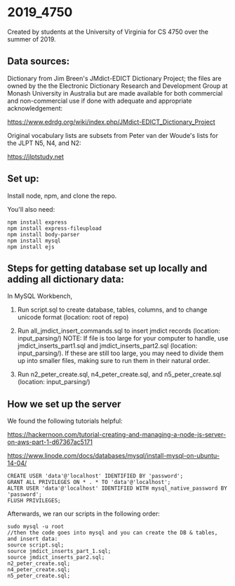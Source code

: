 # 2019_4750
Created by students at the University of Virginia for CS 4750 over the summer of 2019.

## Data sources:

Dictionary from Jim Breen's JMdict-EDICT Dictionary Project; the files are owned by the the Electronic Dictionary Research and Development Group at Monash University in Australia but are made available for both commercial and non-commercial use if done with adequate and appropriate acknowledgement:

https://www.edrdg.org/wiki/index.php/JMdict-EDICT_Dictionary_Project

Original vocabulary lists are subsets from Peter van der Woude's lists for the JLPT N5, N4, and N2:

https://jlptstudy.net

## Set up:

Install node, npm, and clone the repo.

You'll also need:
```
npm install express
npm install express-fileupload
npm install body-parser
npm install mysql
npm install ejs
```

## Steps for getting database set up locally and adding all dictionary data:

In MySQL Workbench, 

1) Run script.sql to create database, tables, columns, and to change unicode format
	(location: root of repo)

2) Run all_jmdict_insert_commands.sql to insert jmdict records
	(location: input_parsing/)
	NOTE: If file is too large for your computer to handle, use jmdict_inserts_part1.sql and jmdict_inserts_part2.sql (location: input_parsing/). If these are still too large, you may need to divide them up into smaller files, making sure to run them in their natural order.

3) Run n2_peter_create.sql, n4_peter_create.sql, and n5_peter_create.sql 
	(location: input_parsing/)

## How we set up the server
We found the following tutorials helpful:

https://hackernoon.com/tutorial-creating-and-managing-a-node-js-server-on-aws-part-1-d67367ac5171

https://www.linode.com/docs/databases/mysql/install-mysql-on-ubuntu-14-04/

```
CREATE USER 'data'@'localhost' IDENTIFIED BY 'password';
GRANT ALL PRIVILEGES ON * . * TO 'data'@'localhost';
ALTER USER 'data'@'localhost' IDENTIFIED WITH mysql_native_password BY 'password';
FLUSH PRIVILEGES; 

```

Afterwards, we ran our scripts in the following order:

```
sudo mysql -u root
//then the code goes into mysql and you can create the DB & tables, and insert data:
source script.sql;
source jmdict_inserts_part_1.sql;
source jmdict_inserts_par2.sql;
n2_peter_create.sql;
n4_peter_create.sql;
n5_peter_create.sql;


```
